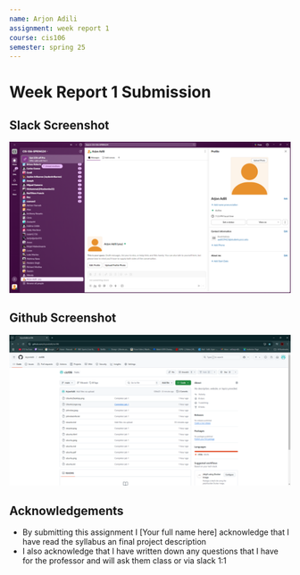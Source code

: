 ```yaml
---
name: Arjon Adili
assignment: week report 1
course: cis106
semester: spring 25
---
```


# Week Report 1 Submission

## Slack Screenshot

![alt text](Slack.png)

## Github Screenshot

![alt text](github.png)

## Acknowledgements
* By submitting this assignment I [Your full name here] acknowledge that I have read the syllabus an final project description
* I also acknowledge that I have written down any questions that I have for the professor and will ask them class or via slack 1:1
